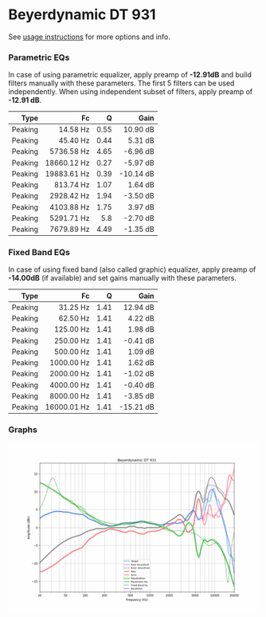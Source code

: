 # Beyerdynamic DT 931
See [usage instructions](https://github.com/jaakkopasanen/AutoEq#usage) for more options and info.

### Parametric EQs
In case of using parametric equalizer, apply preamp of **-12.91dB** and build filters manually
with these parameters. The first 5 filters can be used independently.
When using independent subset of filters, apply preamp of **-12.91 dB**.

| Type    | Fc          |    Q | Gain      |
|--------:|------------:|-----:|----------:|
| Peaking | 14.58 Hz    | 0.55 | 10.90 dB  |
| Peaking | 45.40 Hz    | 0.44 | 5.31 dB   |
| Peaking | 5736.58 Hz  | 4.65 | -6.96 dB  |
| Peaking | 18660.12 Hz | 0.27 | -5.97 dB  |
| Peaking | 19883.61 Hz | 0.39 | -10.14 dB |
| Peaking | 813.74 Hz   | 1.07 | 1.64 dB   |
| Peaking | 2928.42 Hz  | 1.94 | -3.50 dB  |
| Peaking | 4103.88 Hz  | 1.75 | 3.97 dB   |
| Peaking | 5291.71 Hz  | 5.8  | -2.70 dB  |
| Peaking | 7679.89 Hz  | 4.49 | -1.35 dB  |

### Fixed Band EQs
In case of using fixed band (also called graphic) equalizer, apply preamp of **-14.00dB**
(if available) and set gains manually with these parameters.

| Type    | Fc          |    Q | Gain      |
|--------:|------------:|-----:|----------:|
| Peaking | 31.25 Hz    | 1.41 | 12.94 dB  |
| Peaking | 62.50 Hz    | 1.41 | 4.22 dB   |
| Peaking | 125.00 Hz   | 1.41 | 1.98 dB   |
| Peaking | 250.00 Hz   | 1.41 | -0.41 dB  |
| Peaking | 500.00 Hz   | 1.41 | 1.09 dB   |
| Peaking | 1000.00 Hz  | 1.41 | 1.62 dB   |
| Peaking | 2000.00 Hz  | 1.41 | -1.02 dB  |
| Peaking | 4000.00 Hz  | 1.41 | -0.40 dB  |
| Peaking | 8000.00 Hz  | 1.41 | -3.85 dB  |
| Peaking | 16000.01 Hz | 1.41 | -15.21 dB |

### Graphs
![](./Beyerdynamic%20DT%20931.png)